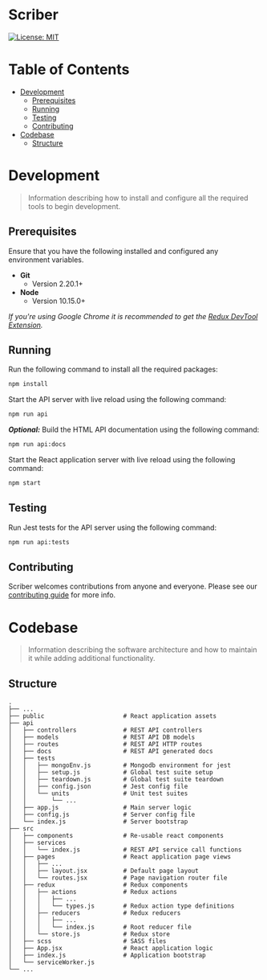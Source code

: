 # Scriber
[![License: MIT](https://img.shields.io/badge/License-MIT-yellow.svg)](/LICENSE.md)

# Table of Contents
* [Development](#development)
    * [Prerequisites](#Prerequisites)
    * [Running](#running)
    * [Testing](#testing)
    * [Contributing](#contributing)
* [Codebase](#codebase)
    * [Structure](#structure)

# Development
> Information describing how to install and configure all the required tools to begin development.

## Prerequisites
Ensure that you have the following installed and configured any environment variables.

- **Git**
    - Version 2.20.1+
- **Node**
    - Version 10.15.0+

*If you're using Google Chrome it is recommended to get the [Redux DevTool Extension](https://chrome.google.com/webstore/detail/redux-devtools/lmhkpmbekcpmknklioeibfkpmmfibljd).*

## Running
Run the following command to install all the required packages:
```bash
npm install
```

Start the API server with live reload using the following command:
```bash
npm run api
```

***Optional:*** Build the HTML API documentation using the following command:
```bash
npm run api:docs
```

Start the React application server with live reload using the following command:
```bash
npm start
```

## Testing
Run Jest tests for the API server using the following command:
```bash
npm run api:tests
```

## Contributing
Scriber welcomes contributions from anyone and everyone. Please see our [contributing guide](/CONTRIBUTING.md) for more info.

# Codebase
> Information describing the software architecture and how to maintain it while adding additional functionality.

## Structure
    .
    ├── ...
    ├── public                      # React application assets
    ├── api
    │   ├── controllers             # REST API controllers
    │   ├── models                  # REST API DB models
    │   ├── routes                  # REST API HTTP routes
    │   ├── docs                    # REST API generated docs
    │   ├── tests
    │   │   ├── mongoEnv.js         # Mongodb environment for jest
    │   │   ├── setup.js            # Global test suite setup
    │   │   ├── teardown.js         # Global test suite teardown
    │   │   ├── config.json         # Jest config file
    │   │   └── units               # Unit test suites
    │   │       └── ...
    │   ├── app.js                  # Main server logic
    │   ├── config.js               # Server config file
    │   └── index.js                # Server bootstrap
    ├── src
    │   ├── components              # Re-usable react components
    │   ├── services
    │   │   └── index.js            # REST API service call functions
    │   ├── pages                   # React application page views
    │   │   ├── ...
    │   │   ├── layout.jsx          # Default page layout
    │   │   └── routes.jsx          # Page navigation router file
    │   ├── redux                   # Redux components
    │   │   ├── actions             # Redux actions
    │   │   │   ├── ...
    │   │   │   └── types.js        # Redux action type definitions
    │   │   ├── reducers            # Redux reducers
    │   │   │   ├── ...
    │   │   │   └── index.js        # Root reducer file
    │   │   └── store.js            # Redux store
    │   ├── scss                    # SASS files
    │   ├── App.jsx                 # React application logic
    │   ├── index.js                # Application bootstrap
    │   └── serviceWorker.js
    └── ...
